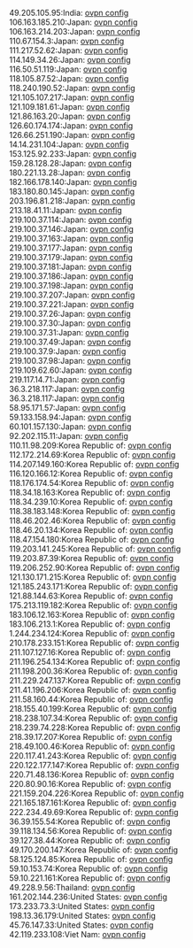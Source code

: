 49.205.105.95:India: [ovpn config](vpn/49_205_105_95.ovpn)  
106.163.185.210:Japan: [ovpn config](vpn/106_163_185_210.ovpn)  
106.163.214.203:Japan: [ovpn config](vpn/106_163_214_203.ovpn)  
110.67.154.3:Japan: [ovpn config](vpn/110_67_154_3.ovpn)  
111.217.52.62:Japan: [ovpn config](vpn/111_217_52_62.ovpn)  
114.149.34.26:Japan: [ovpn config](vpn/114_149_34_26.ovpn)  
116.50.51.119:Japan: [ovpn config](vpn/116_50_51_119.ovpn)  
118.105.87.52:Japan: [ovpn config](vpn/118_105_87_52.ovpn)  
118.240.190.52:Japan: [ovpn config](vpn/118_240_190_52.ovpn)  
121.105.107.217:Japan: [ovpn config](vpn/121_105_107_217.ovpn)  
121.109.181.61:Japan: [ovpn config](vpn/121_109_181_61.ovpn)  
121.86.163.20:Japan: [ovpn config](vpn/121_86_163_20.ovpn)  
126.60.174.174:Japan: [ovpn config](vpn/126_60_174_174.ovpn)  
126.66.251.190:Japan: [ovpn config](vpn/126_66_251_190.ovpn)  
14.14.231.104:Japan: [ovpn config](vpn/14_14_231_104.ovpn)  
153.125.92.233:Japan: [ovpn config](vpn/153_125_92_233.ovpn)  
159.28.128.28:Japan: [ovpn config](vpn/159_28_128_28.ovpn)  
180.221.13.28:Japan: [ovpn config](vpn/180_221_13_28.ovpn)  
182.166.178.140:Japan: [ovpn config](vpn/182_166_178_140.ovpn)  
183.180.80.145:Japan: [ovpn config](vpn/183_180_80_145.ovpn)  
203.196.81.218:Japan: [ovpn config](vpn/203_196_81_218.ovpn)  
213.18.41.11:Japan: [ovpn config](vpn/213_18_41_11.ovpn)  
219.100.37.114:Japan: [ovpn config](vpn/219_100_37_114.ovpn)  
219.100.37.146:Japan: [ovpn config](vpn/219_100_37_146.ovpn)  
219.100.37.163:Japan: [ovpn config](vpn/219_100_37_163.ovpn)  
219.100.37.177:Japan: [ovpn config](vpn/219_100_37_177.ovpn)  
219.100.37.179:Japan: [ovpn config](vpn/219_100_37_179.ovpn)  
219.100.37.181:Japan: [ovpn config](vpn/219_100_37_181.ovpn)  
219.100.37.186:Japan: [ovpn config](vpn/219_100_37_186.ovpn)  
219.100.37.198:Japan: [ovpn config](vpn/219_100_37_198.ovpn)  
219.100.37.207:Japan: [ovpn config](vpn/219_100_37_207.ovpn)  
219.100.37.221:Japan: [ovpn config](vpn/219_100_37_221.ovpn)  
219.100.37.26:Japan: [ovpn config](vpn/219_100_37_26.ovpn)  
219.100.37.30:Japan: [ovpn config](vpn/219_100_37_30.ovpn)  
219.100.37.31:Japan: [ovpn config](vpn/219_100_37_31.ovpn)  
219.100.37.49:Japan: [ovpn config](vpn/219_100_37_49.ovpn)  
219.100.37.9:Japan: [ovpn config](vpn/219_100_37_9.ovpn)  
219.100.37.98:Japan: [ovpn config](vpn/219_100_37_98.ovpn)  
219.109.62.60:Japan: [ovpn config](vpn/219_109_62_60.ovpn)  
219.117.14.71:Japan: [ovpn config](vpn/219_117_14_71.ovpn)  
36.3.218.117:Japan: [ovpn config](vpn/36_3_218_117.ovpn)  
36.3.218.117:Japan: [ovpn config](vpn/36_3_218_117.ovpn)  
58.95.171.57:Japan: [ovpn config](vpn/58_95_171_57.ovpn)  
59.133.158.94:Japan: [ovpn config](vpn/59_133_158_94.ovpn)  
60.101.157.130:Japan: [ovpn config](vpn/60_101_157_130.ovpn)  
92.202.115.11:Japan: [ovpn config](vpn/92_202_115_11.ovpn)  
110.11.98.209:Korea Republic of: [ovpn config](vpn/110_11_98_209.ovpn)  
112.172.214.69:Korea Republic of: [ovpn config](vpn/112_172_214_69.ovpn)  
114.207.149.160:Korea Republic of: [ovpn config](vpn/114_207_149_160.ovpn)  
116.120.166.12:Korea Republic of: [ovpn config](vpn/116_120_166_12.ovpn)  
118.176.174.54:Korea Republic of: [ovpn config](vpn/118_176_174_54.ovpn)  
118.34.18.163:Korea Republic of: [ovpn config](vpn/118_34_18_163.ovpn)  
118.34.239.10:Korea Republic of: [ovpn config](vpn/118_34_239_10.ovpn)  
118.38.183.148:Korea Republic of: [ovpn config](vpn/118_38_183_148.ovpn)  
118.46.202.46:Korea Republic of: [ovpn config](vpn/118_46_202_46.ovpn)  
118.46.20.134:Korea Republic of: [ovpn config](vpn/118_46_20_134.ovpn)  
118.47.154.180:Korea Republic of: [ovpn config](vpn/118_47_154_180.ovpn)  
119.203.141.245:Korea Republic of: [ovpn config](vpn/119_203_141_245.ovpn)  
119.203.87.39:Korea Republic of: [ovpn config](vpn/119_203_87_39.ovpn)  
119.206.252.90:Korea Republic of: [ovpn config](vpn/119_206_252_90.ovpn)  
121.130.171.215:Korea Republic of: [ovpn config](vpn/121_130_171_215.ovpn)  
121.185.243.171:Korea Republic of: [ovpn config](vpn/121_185_243_171.ovpn)  
121.88.144.63:Korea Republic of: [ovpn config](vpn/121_88_144_63.ovpn)  
175.213.119.182:Korea Republic of: [ovpn config](vpn/175_213_119_182.ovpn)  
183.106.12.163:Korea Republic of: [ovpn config](vpn/183_106_12_163.ovpn)  
183.106.213.1:Korea Republic of: [ovpn config](vpn/183_106_213_1.ovpn)  
1.244.234.124:Korea Republic of: [ovpn config](vpn/1_244_234_124.ovpn)  
210.178.233.151:Korea Republic of: [ovpn config](vpn/210_178_233_151.ovpn)  
211.107.127.16:Korea Republic of: [ovpn config](vpn/211_107_127_16.ovpn)  
211.196.254.134:Korea Republic of: [ovpn config](vpn/211_196_254_134.ovpn)  
211.198.200.36:Korea Republic of: [ovpn config](vpn/211_198_200_36.ovpn)  
211.229.247.137:Korea Republic of: [ovpn config](vpn/211_229_247_137.ovpn)  
211.41.196.206:Korea Republic of: [ovpn config](vpn/211_41_196_206.ovpn)  
211.58.160.44:Korea Republic of: [ovpn config](vpn/211_58_160_44.ovpn)  
218.155.40.199:Korea Republic of: [ovpn config](vpn/218_155_40_199.ovpn)  
218.238.107.34:Korea Republic of: [ovpn config](vpn/218_238_107_34.ovpn)  
218.239.74.228:Korea Republic of: [ovpn config](vpn/218_239_74_228.ovpn)  
218.39.17.207:Korea Republic of: [ovpn config](vpn/218_39_17_207.ovpn)  
218.49.100.46:Korea Republic of: [ovpn config](vpn/218_49_100_46.ovpn)  
220.117.41.243:Korea Republic of: [ovpn config](vpn/220_117_41_243.ovpn)  
220.122.177.147:Korea Republic of: [ovpn config](vpn/220_122_177_147.ovpn)  
220.71.48.136:Korea Republic of: [ovpn config](vpn/220_71_48_136.ovpn)  
220.80.90.16:Korea Republic of: [ovpn config](vpn/220_80_90_16.ovpn)  
221.159.204.226:Korea Republic of: [ovpn config](vpn/221_159_204_226.ovpn)  
221.165.187.161:Korea Republic of: [ovpn config](vpn/221_165_187_161.ovpn)  
222.234.49.69:Korea Republic of: [ovpn config](vpn/222_234_49_69.ovpn)  
36.39.155.54:Korea Republic of: [ovpn config](vpn/36_39_155_54.ovpn)  
39.118.134.56:Korea Republic of: [ovpn config](vpn/39_118_134_56.ovpn)  
39.127.38.44:Korea Republic of: [ovpn config](vpn/39_127_38_44.ovpn)  
49.170.200.147:Korea Republic of: [ovpn config](vpn/49_170_200_147.ovpn)  
58.125.124.85:Korea Republic of: [ovpn config](vpn/58_125_124_85.ovpn)  
59.10.153.74:Korea Republic of: [ovpn config](vpn/59_10_153_74.ovpn)  
59.10.221.161:Korea Republic of: [ovpn config](vpn/59_10_221_161.ovpn)  
49.228.9.56:Thailand: [ovpn config](vpn/49_228_9_56.ovpn)  
161.202.144.236:United States: [ovpn config](vpn/161_202_144_236.ovpn)  
173.233.73.3:United States: [ovpn config](vpn/173_233_73_3.ovpn)  
198.13.36.179:United States: [ovpn config](vpn/198_13_36_179.ovpn)  
45.76.147.33:United States: [ovpn config](vpn/45_76_147_33.ovpn)  
42.119.233.108:Viet Nam: [ovpn config](vpn/42_119_233_108.ovpn)  
